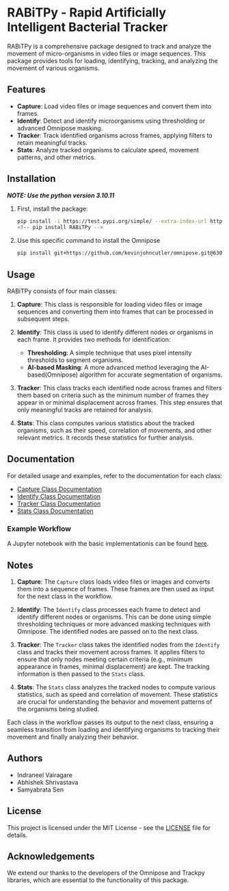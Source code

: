 # RABiTPy - Rapid Artificially Intelligent Bacterial Tracker

RABiTPy is a comprehensive package designed to track and analyze the movement of micro-organisms in video files or image sequences. This package provides tools for loading, identifying, tracking, and analyzing the movement of various organisms.

## Features

- **Capture**: Load video files or image sequences and convert them into frames.
- **Identify**: Detect and identify microorganisms using thresholding or advanced Omnipose masking.
- **Tracker**: Track identified organisms across frames, applying filters to retain meaningful tracks.
- **Stats**: Analyze tracked organisms to calculate speed, movement patterns, and other metrics.

## Installation

***NOTE: Use the python version 3.10.11***

1. First, install the package:

    ```sh
    pip install -i https://test.pypi.org/simple/ --extra-index-url https://pypi.org/simple RABiTPy
    <!-- pip install RABiTPy -->
    ```

2. Use this specific command to install the Omnipose

    ```sh
    pip install git+https://github.com/kevinjohncutler/omnipose.git@63045b1af0d52174dee7ff18e94c7cfd84ddd2ff
    ````

## Usage

RABiTPy consists of four main classes:

1. **Capture**: This class is responsible for loading video files or image sequences and converting them into frames that can be processed in subsequent steps.

2. **Identify**: This class is used to identify different nodes or organisms in each frame. It provides two methods for identification:
   - **Thresholding**: A simple technique that uses pixel intensity thresholds to segment organisms.
   - **AI-based Masking**: A more advanced method leveraging the AI-based(Omnipose) algorithm for accurate segmentation of organisms.

3. **Tracker**: This class tracks each identified node across frames and filters them based on criteria such as the minimum number of frames they appear in or minimal displacement across frames. This step ensures that only meaningful tracks are retained for analysis.

4. **Stats**: This class computes various statistics about the tracked organisms, such as their speed, correlation of movements, and other relevant metrics. It records these statistics for further analysis.

## Documentation

For detailed usage and examples, refer to the documentation for each class:

- [Capture Class Documentation](documentation/capture.md)
- [Identify Class Documentation](documentation/identify.md)
- [Tracker Class Documentation](documentation/track.md)
- [Stats Class Documentation](documentation/stats.md)

### Example Workflow

A Jupyter notebook with the basic implementationis can be found [here](walkthrough.ipynb).

## Notes

1. **Capture**: The `Capture` class loads video files or images and converts them into a sequence of frames. These frames are then used as input for the next class in the workflow.

2. **Identify**: The `Identify` class processes each frame to detect and identify different nodes or organisms. This can be done using simple thresholding techniques or more advanced masking techniques with Omnipose. The identified nodes are passed on to the next class.

3. **Tracker**: The `Tracker` class takes the identified nodes from the `Identify` class and tracks their movement across frames. It applies filters to ensure that only nodes meeting certain criteria (e.g., minimum appearance in frames, minimal displacement) are kept. The tracking information is then passed to the `Stats` class.

4. **Stats**: The `Stats` class analyzes the tracked nodes to compute various statistics, such as speed and correlation of movement. These statistics are crucial for understanding the behavior and movement patterns of the organisms being studied.

Each class in the workflow passes its output to the next class, ensuring a seamless transition from loading and identifying organisms to tracking their movement and finally analyzing their behavior.

## Authors

- Indraneel Vairagare
- Abhishek Shrivastava
- Samyabrata Sen

## License

This project is licensed under the MIT License - see the [LICENSE](LICENSE) file for details.

## Acknowledgements

We extend our thanks to the developers of the Omnipose and Trackpy libraries, which are essential to the functionality of this package.
